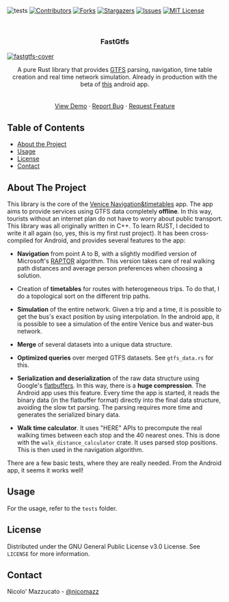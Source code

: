 

<!-- PROJECT SHIELDS -->
![tests](https://github.com/nicomazz/fastgtfs/workflows/Rust/badge.svg)
[![Contributors][contributors-shield]][contributors-url]
[![Forks][forks-shield]][forks-url]
[![Stargazers][stars-shield]][stars-url]
[![Issues][issues-shield]][issues-url]
[![MIT License][license-shield]][license-url]



<!-- PROJECT LOGO -->
<br />
<p align="center">
  <h3 align="center">FastGtfs</h3>

  <a href="https://i.ibb.co/XDqf83x/fastgtfs-cover.png">
   <!-- <img src="images/logo.png" alt="Logo" width="80" height="80">-->
   <img src="https://i.ibb.co/XDqf83x/fastgtfs-cover.png" alt="fastgtfs-cover" border="0">
  </a>


  <p align="center">
    A pure Rust library that provides <a href="https://developers.google.com/transit/gtfs">GTFS</a> parsing, navigation, time table creation and real time network simulation. Already in production with the beta of <a href="https://play.google.com/apps/testing/com.actv.nicomazz.lastjni">this</a> android app. 
    <br />
    <br />
    <br />
    <a href="https://play.google.com/apps/testing/com.actv.nicomazz.lastjni">View Demo</a>
    ·
    <a href="https://github.com/nicomazz/fastgtfs/issues">Report Bug</a>
    ·
    <a href="https://github.com/nicomazz/fastgtfs/issues">Request Feature</a>
  </p>
</p>



<!-- TABLE OF CONTENTS -->
## Table of Contents

* [About the Project](#about-the-project)
* [Usage](#usage)
* [License](#license)
* [Contact](#contact)


<!-- ABOUT THE PROJECT -->
## About The Project


This library is the core of the [Venice Navigation&timetables](https://play.google.com/apps/testing/com.actv.nicomazz.lastjni) app. The app aims to provide services using GTFS data completely **offline**. In this way, tourists without an internet plan do not have to worry about public transport.
This library was all originally written in C++. To learn RUST, I decided to write it all again (so, yes, this is my first rust project). It has been cross-compiled for Android, and provides several features to the app:

- **Navigation** from point A to B, with a slightly modified version of Microsoft's [RAPTOR](https://www.microsoft.com/en-us/research/wp-content/uploads/2012/01/raptor_alenex.pdf) algorithm. This version takes care of real walking path distances and average person preferences when choosing a solution.

- Creation of **timetables** for routes with heterogeneous trips. To do that, I do a topological sort on the different trip paths.

- **Simulation** of the entire network. Given a trip and a time, it is possible to get the bus's exact position by using interpolation. In the android app, it is possible to see a simulation of the entire Venice bus and water-bus network.

- **Merge** of several datasets into a unique data structure.

- **Optimized queries** over merged GTFS datasets. See `gtfs_data.rs` for this.
    
- **Serialization and deserialization** of the raw data structure using Google's [flatbuffers](https://google.github.io/flatbuffers/). In this way, there is a **huge compression**. The Android app uses this feature. Every time the app is started, it reads the binary data (in the flatbuffer format) directly into the final data structure, avoiding the slow txt parsing. The parsing requires more time and generates the serialized binary data.

- **Walk time calculator**. It uses "HERE" APIs to precompute the real walking times between each stop and the 40 nearest ones. This is done with the `walk_distance_calculator` crate. It uses parsed stop positions. This is then used in the navigation algorithm.

There are a few basic tests, where they are really needed. From the Android app, it seems it works well!


<!-- USAGE EXAMPLES -->
## Usage

For the usage, refer to the `tests` folder.


<!-- LICENSE -->
## License

Distributed under the GNU General Public License v3.0 License. See `LICENSE` for more information.



<!-- CONTACT -->
## Contact

Nicolo' Mazzucato - [@nicomazz](https://twitter.com/nicomazz)



<!-- MARKDOWN LINKS & IMAGES -->
<!-- https://www.markdownguide.org/basic-syntax/#reference-style-links -->
[contributors-shield]: https://img.shields.io/github/contributors/nicomazz/fastgtfs.svg?style=flat-square
[contributors-url]: https://github.com/nicomazz/fastgtfs/graphs/contributors
[forks-shield]: https://img.shields.io/github/forks/nicomazz/fastgtfs.svg?style=flat-square
[forks-url]: https://github.com/nicomazz/fastgtfs/network/members
[stars-shield]: https://img.shields.io/github/stars/nicomazz/fastgtfs.svg?style=flat-square
[stars-url]: https://github.com/nicomazz/fastgtfs/stargazers
[issues-shield]: https://img.shields.io/github/issues/nicomazz/fastgtfs.svg?style=flat-square
[issues-url]: https://github.com/nicomazz/fastgtfs/issues
[license-shield]: https://img.shields.io/github/license/nicomazz/fastgtfs.svg?style=flat-square
[license-url]: https://github.com/nicomazz/fastgtfs/blob/master/LICENSE.txt
[linkedin-shield]: https://img.shields.io/badge/-LinkedIn-black.svg?style=flat-square&logo=linkedin&colorB=555
[linkedin-url]: https://linkedin.com/in/nicomazz
[product-screenshot]: images/screenshot.png
